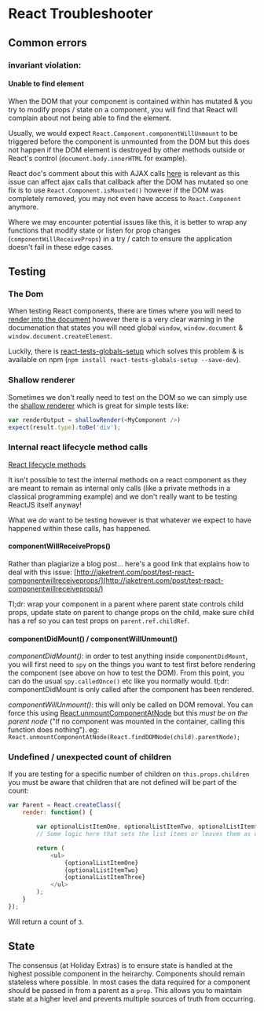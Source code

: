# React Troubleshooter

## Common errors

### __invariant violation__:

#### Unable to find element

When the DOM that your component is contained within has mutated & you try to modify props / state on a component, you will find that React will complain about not being able to find the element.

Usually, we would expect `React.Component.componentWillUnmount` to be triggered before the component is unmounted from the DOM but this does not happen if the DOM element is destroyed by other methods outside or React's control (`document.body.innerHTML` for example).

React doc's comment about this with AJAX calls [here](https://facebook.github.io/react/tips/initial-ajax.html) is relevant as this issue can affect ajax calls that callback after the DOM has mutated so one fix is to use `React.Component.isMounted()` however if the DOM was completely removed, you may not even have access to `React.Component` anymore.

Where we may encounter potential issues like this, it is better to wrap any functions that modify state or listen for prop changes (`componentWillReceiveProps`) in a try / catch to ensure the application doesn't fail in these edge cases.

## Testing


### The Dom
When testing React components, there are times where you will need to [render into the document](https://facebook.github.io/react/docs/test-utils.html#renderintodocument) however there is a very clear warning in the documenation that states you will need global `window`, `window.document` & `window.document.createElement`.

Luckily, there is [react-tests-globals-setup](https://github.com/holidayextras/react-tests-globals-setup) which solves this problem & is available on npm (`npm install react-tests-globals-setup --save-dev`).

### Shallow renderer
Sometimes we don't really need to test on the DOM so we can simply use the [shallow renderer](https://facebook.github.io/react/docs/test-utils.html#shallow-rendering) which is great for simple tests like:
```javascript
var renderOutput = shallowRender(<MyComponent />)
expect(result.type).toBe('div');
```

### Internal react lifecycle method calls
[React lifecycle methods](https://facebook.github.io/react/docs/component-specs.html#lifecycle-methods)

It isn't possible to test the internal methods on a react component as they are meant to remain as internal only calls (like a private methods in a classical programming example) and we don't really want to be testing ReactJS itself anyway!

What we *do* want to be testing however is that whatever we expect to have happened within these calls, has happened.

#### componentWillReceiveProps()

Rather than plagiarize a blog post... here's a good link that explains how to deal with this issue: [http://jaketrent.com/post/test-react-componentwillreceiveprops/](http://jaketrent.com/post/test-react-componentwillreceiveprops/)

Tl;dr: wrap your component in a parent where parent state controls child props, update state on parent to change props on the child, make sure child has a ref so you can test props on `parent.ref.childRef`. 

#### componentDidMount() / componentWillUnmount()

*componentDidMount()*: in order to test anything inside `componentDidMount`, you will first need to `spy` on the things you want to test first before rendering the component (see above on how to test the DOM). From this point, you can do the usual `spy.calledOnce()` etc like you normally would.
tl;dr: componentDidMount is only called after the component has been rendered.

*componentWillUnmount()*: this will only be called on DOM removal. You can force this using [React.unmountComponentAtNode](https://facebook.github.io/react/docs/top-level-api.html#reactdom.unmountcomponentatnode) but this *must be on the parent node* ("If no component was mounted in the container, calling this function does nothing").
eg: `React.unmountComponentAtNode(React.findDOMNode(child).parentNode);`

### Undefined / unexpected count of children
If you are testing for a specific number of children on `this.props.children` you must be aware that children that are not defined will be part of the count:
```javascript
var Parent = React.createClass({
	render: function() {

		var optionalListItemOne, optionalListItemTwo, optionalListItemthree;
		// Some logic here that sets the list items or leaves them as undefined

		return (
			<ul>
				{optionalListItemOne}
				{optionalListItemTwo}
				{optionalListItemThree}
			</ul>
		);
	}
});
```
Will return a count of `3`.


## State

The consensus (at Holiday Extras) is to ensure state is handled at the highest possible component in the heirarchy. Components should remain stateless where possible. In most cases the data required for a component should be passed in from a parent as a `prop`. This allows you to maintain state at a higher level and prevents multiple sources of truth from occurring.
